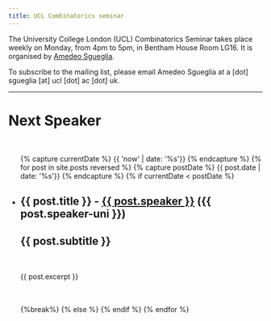 ```yaml
---
title: UCL Combinatorics seminar
---
```


The University College London (UCL) Combinatorics Seminar takes place weekly on Monday, from 4pm to 5pm, in Bentham House Room LG16. It is organised by [Amedeo Sgueglia](https://www.homepages.ucl.ac.uk/~ucahasg/). 

To subscribe to the mailing list, please email Amedeo Sgueglia at a [dot] sgueglia [at] ucl [dot] ac [dot] uk.

---

# Next Speaker
<br>
<ul class="post-list">
{% capture currentDate %}
  {{ 'now' | date: '%s'}}
  {% endcapture %}
  {% for post in site.posts reversed %}
  {% capture postDate %}
  {{ post.date | date: '%s'}}
  {% endcapture %}
    {% if currentDate < postDate %}
    <!-- Don't show drafts -->
    <li>
      <h2>{{ post.title }} - <a href="{{ post.speaker-url }}">{{ post.speaker }}</a> ({{ post.speaker-uni }})</h2>
      <h2>{{ post.subtitle }}</h2>
      <br>
      <p>{{ post.excerpt }}</p>
      <br><br>
    </li>
    {%break%} 
    {% else %}
    {% endif %}
  {% endfor %}
</ul>
